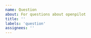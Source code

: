 ```yaml
---
name: Question
about: For questions about openpilot
title: ''
labels: 'question'
assignees: ''
---
```


<!--

Consider these options before opening an issue for a question:

- checking the FAQ at https://comma.ai/faq
- checking the wiki at https://wiki.comma.ai
- asking your question on our community discord at https://discord.comma.ai

-->
